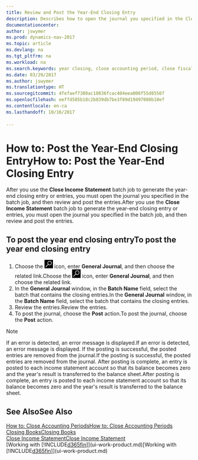 ```yaml
---
title: Review and Post the Year-End Closing Entry
description: Describes how to open the journal you specified in the Close Income Statement batch job, and then review and post the year-end closing entry.
documentationcenter: 
author: jswymer
ms.prod: dynamics-nav-2017
ms.topic: article
ms.devlang: na
ms.tgt_pltfrm: na
ms.workload: na
ms.search.keywords: year closing, close accounting period, close fiscal year, bank account detailed trial balance
ms.date: 03/29/2017
ms.author: jswymer
ms.translationtype: HT
ms.sourcegitcommit: 4fefaef7380ac10836fcac404eea006f55d8556f
ms.openlocfilehash: eeffd585b18c2b839db7be3f89d19497080b10ef
ms.contentlocale: en-ca
ms.lasthandoff: 10/16/2017

---
```

# <a name="how-to-post-the-year-end-closing-entry"></a><span data-ttu-id="b01f0-103">How to: Post the Year-End Closing Entry</span><span class="sxs-lookup"><span data-stu-id="b01f0-103">How to: Post the Year-End Closing Entry</span></span>
<span data-ttu-id="b01f0-104">After you use the **Close Income Statement** batch job to generate the year-end closing entry or entries, you must open the journal you specified in the batch job, and then review and post the entries.</span><span class="sxs-lookup"><span data-stu-id="b01f0-104">After you use the **Close Income Statement** batch job to generate the year-end closing entry or entries, you must open the journal you specified in the batch job, and then review and post the entries.</span></span>

## <a name="to-post-the-year-end-closing-entry"></a><span data-ttu-id="b01f0-105">To post the year end closing entry</span><span class="sxs-lookup"><span data-stu-id="b01f0-105">To post the year end closing entry</span></span>
1. <span data-ttu-id="b01f0-106">Choose the ![Search for Page or Report](media/ui-search/search_small.png "Search for Page or Report icon") icon, enter **General Journal**, and then choose the related link.</span><span class="sxs-lookup"><span data-stu-id="b01f0-106">Choose the ![Search for Page or Report](media/ui-search/search_small.png "Search for Page or Report icon") icon, enter **General Journal**, and then choose the related link.</span></span>
2. <span data-ttu-id="b01f0-107">In the **General Journal** window, in the **Batch Name** field, select the batch that contains the closing entries.</span><span class="sxs-lookup"><span data-stu-id="b01f0-107">In the **General Journal** window, in the **Batch Name** field, select the batch that contains the closing entries.</span></span>
3. <span data-ttu-id="b01f0-108">Review the entries.</span><span class="sxs-lookup"><span data-stu-id="b01f0-108">Review the entries.</span></span>
4. <span data-ttu-id="b01f0-109">To post the journal, choose the **Post** action.</span><span class="sxs-lookup"><span data-stu-id="b01f0-109">To post the journal, choose the **Post** action.</span></span>

> [!NOTE]  
>   <span data-ttu-id="b01f0-110">If an error is detected, an error message is displayed.</span><span class="sxs-lookup"><span data-stu-id="b01f0-110">If an error is detected, an error message is displayed.</span></span> <span data-ttu-id="b01f0-111">If the posting is successful, the posted entries are removed from the journal.</span><span class="sxs-lookup"><span data-stu-id="b01f0-111">If the posting is successful, the posted entries are removed from the journal.</span></span> <span data-ttu-id="b01f0-112">After posting is complete, an entry is posted to each income statement account so that its balance becomes zero and the year's result is transferred to the balance sheet.</span><span class="sxs-lookup"><span data-stu-id="b01f0-112">After posting is complete, an entry is posted to each income statement account so that its balance becomes zero and the year's result is transferred to the balance sheet.</span></span>

## <a name="see-also"></a><span data-ttu-id="b01f0-113">See Also</span><span class="sxs-lookup"><span data-stu-id="b01f0-113">See Also</span></span>
[<span data-ttu-id="b01f0-114">How to: Close Accounting Periods</span><span class="sxs-lookup"><span data-stu-id="b01f0-114">How to: Close Accounting Periods</span></span>](year-close-account-periods.md)  
[<span data-ttu-id="b01f0-115">Closing Books</span><span class="sxs-lookup"><span data-stu-id="b01f0-115">Closing Books</span></span>](year-close-books.md)  
[<span data-ttu-id="b01f0-116">Close Income Statement</span><span class="sxs-lookup"><span data-stu-id="b01f0-116">Close Income Statement</span></span>](year-close-income-statement.md)  
<span data-ttu-id="b01f0-117">[Working with [!INCLUDE[d365fin](includes/d365fin_md.md)]](ui-work-product.md)</span><span class="sxs-lookup"><span data-stu-id="b01f0-117">[Working with [!INCLUDE[d365fin](includes/d365fin_md.md)]](ui-work-product.md)</span></span>

